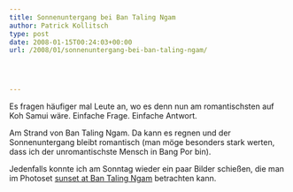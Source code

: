 ```yaml
---
title: Sonnenuntergang bei Ban Taling Ngam
author: Patrick Kollitsch
type: post
date: 2008-01-15T00:24:03+00:00
url: /2008/01/sonnenuntergang-bei-ban-taling-ngam/




---
```

Es fragen häufiger mal Leute an, wo es denn nun am romantischsten auf Koh Samui wäre. Einfache Frage. Einfache Antwort. 

Am Strand von Ban Taling Ngam. Da kann es regnen und der Sonnenuntergang bleibt romantisch (man möge besonders stark werten, dass ich der unromantischste Mensch in Bang Por bin).

Jedenfalls konnte ich am Sonntag wieder ein paar Bilder schießen, die man im Photoset [sunset at Ban Taling Ngam][1] betrachten kann.

 [1]: http://flickr.com/photos/schreibblogade/sets/72157603722791337/
